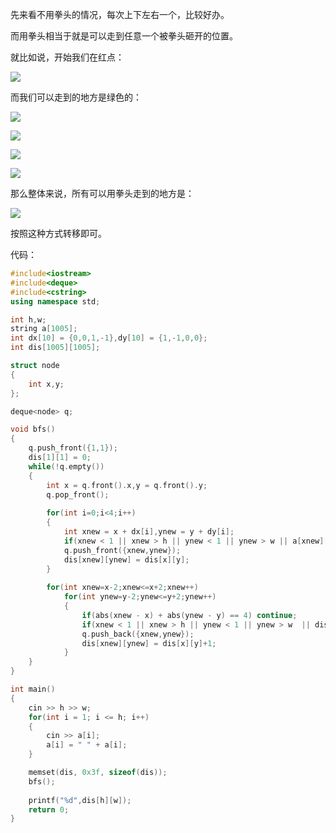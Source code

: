 先来看不用拳头的情况，每次上下左右一个，比较好办。

而用拳头相当于就是可以走到任意一个被拳头砸开的位置。

就比如说，开始我们在红点：

![](https://cdn.luogu.com.cn/upload/image_hosting/zpb8wxcv.png)

而我们可以走到的地方是绿色的：

![](https://cdn.luogu.com.cn/upload/image_hosting/htr3c6uo.png)

![](https://cdn.luogu.com.cn/upload/image_hosting/eu3jrb1z.png)

![](https://cdn.luogu.com.cn/upload/image_hosting/n189v3ul.png)

![](https://cdn.luogu.com.cn/upload/image_hosting/b3kedeup.png)

那么整体来说，所有可以用拳头走到的地方是：

![](https://cdn.luogu.com.cn/upload/image_hosting/h3v64cw5.png)

按照这种方式转移即可。

代码：

```cpp
#include<iostream>
#include<deque>
#include<cstring>
using namespace std;

int h,w;
string a[1005];
int dx[10] = {0,0,1,-1},dy[10] = {1,-1,0,0};
int dis[1005][1005];

struct node
{
	int x,y;
};

deque<node> q;

void bfs()
{
	q.push_front({1,1});
	dis[1][1] = 0;
	while(!q.empty())
	{
		int x = q.front().x,y = q.front().y;
		q.pop_front();
		
		for(int i=0;i<4;i++)
		{
			int xnew = x + dx[i],ynew = y + dy[i];
			if(xnew < 1 || xnew > h || ynew < 1 || ynew > w || a[xnew][ynew] == '#' || dis[xnew][ynew] <= dis[x][y]) continue;
			q.push_front({xnew,ynew});
			dis[xnew][ynew] = dis[x][y];
		}
		
		for(int xnew=x-2;xnew<=x+2;xnew++)
			for(int ynew=y-2;ynew<=y+2;ynew++)
			{
				if(abs(xnew - x) + abs(ynew - y) == 4) continue;
				if(xnew < 1 || xnew > h || ynew < 1 || ynew > w  || dis[xnew][ynew] <= dis[x][y]+1) continue;
				q.push_back({xnew,ynew});
				dis[xnew][ynew] = dis[x][y]+1;
			}
	}
}

int main()
{
	cin >> h >> w;
	for(int i = 1; i <= h; i++)
	{
		cin >> a[i];
		a[i] = " " + a[i];
	}

	memset(dis, 0x3f, sizeof(dis));
	bfs();
	
	printf("%d",dis[h][w]);
	return 0;
}
```
